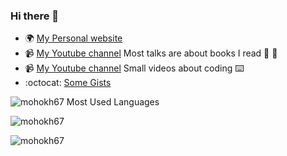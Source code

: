 ### Hi there 👋

<!--
**mohokh67/mohokh67** is a ✨ _special_ ✨ repository because its `README.md` (this file) appears on your GitHub profile.

Here are some ideas to get you started:

- 🔭 I’m currently working on ...
- 🌱 I’m currently learning ...
- 👯 I’m looking to collaborate on ...
- 🤔 I’m looking for help with ...
- 💬 Ask me about ...
- 📫 How to reach me: ...
- 😄 Pronouns: ...
- ⚡ Fun fact: ...
-->


- 🌍 [My Personal website](https://linktr.ee/moho13)
- 📹 [My Youtube channel](http://youtube.com/c/mohokh) Most talks are about books I read 📖 📖
- 📹 [My Youtube channel](https://www.youtube.com/channel/UClNqqd-IGoaEERpriY4CNgQ) Small videos about coding ⌨️
- :octocat: [Some Gists](https://gist.github.com/mohokh67)



<p><img src="https://github-readme-stats.vercel.app/api/top-langs/?username=mohokh67&langs_count=10&layout=compact&hide_progress=true" alt="mohokh67 Most Used Languages" /></p>

<p><img src="https://github-readme-stats.vercel.app/api?username=mohokh67&show_icons=true" alt="mohokh67" /></p>

<p><img src="https://github-readme-streak-stats.herokuapp.com/?user=mohokh67" alt="mohokh67" /></p>
